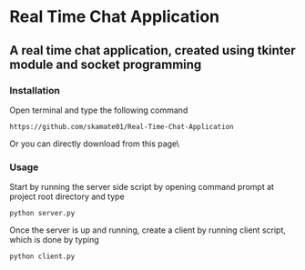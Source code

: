 # Real Time Chat Application
## A real time chat application, created using tkinter module and socket programming
### Installation
Open terminal and type the following command
```
https://github.com/skamate01/Real-Time-Chat-Application
```
Or you can directly download from this page\

### Usage
Start by running the server side script by opening command prompt at project root directory and type
```
python server.py
```
Once the server is up and running, create a client by running client script, which is done by typing
```
python client.py
```

